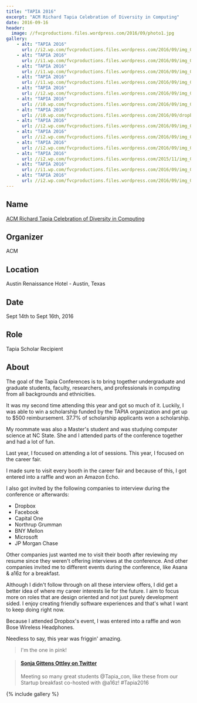 ```yaml
---
title: "TAPIA 2016"
excerpt: "ACM Richard Tapia Celebration of Diversity in Computing"
date: 2016-09-16
header:
  image: //fvcproductions.files.wordpress.com/2016/09/photo1.jpg
gallery:
    - alt: "TAPIA 2016"
      url: //i2.wp.com/fvcproductions.files.wordpress.com/2016/09/img_0717.jpg?w=233&h=1154&crop&ssl=1&zoom=2
    - alt: "TAPIA 2016"
      url: //i1.wp.com/fvcproductions.files.wordpress.com/2016/09/img_0706.jpg?w=509&h=382&crop&ssl=1&zoom=2
    - alt: "TAPIA 2016"
      url: //i1.wp.com/fvcproductions.files.wordpress.com/2016/09/img_0704.jpg?w=479&h=359&crop&ssl=1&zoom=2
    - alt: "TAPIA 2016"
      url: //i1.wp.com/fvcproductions.files.wordpress.com/2016/09/img_0728.jpg?w=164&h=123&crop&ssl=1&zoom=2
    - alt: "TAPIA 2016"
      url: //i2.wp.com/fvcproductions.files.wordpress.com/2016/09/img_0715.jpg?w=509&h=382&crop&ssl=1&zoom=2
    - alt: "TAPIA 2016"
      url: //i0.wp.com/fvcproductions.files.wordpress.com/2016/09/img_0701.jpg?w=509&h=382&crop&ssl=1&zoom=2
    - alt: "TAPIA 2016"
      url: //i0.wp.com/fvcproductions.files.wordpress.com/2016/09/dropbox-booth.gif?w=185&h=123&crop&ssl=1&zoom=2
    - alt: "TAPIA 2016"
      url: //i2.wp.com/fvcproductions.files.wordpress.com/2016/09/img_0705.jpg?w=165&h=123&crop&ssl=1&zoom=2
    - alt: "TAPIA 2016"
      url: //i2.wp.com/fvcproductions.files.wordpress.com/2016/09/img_0723.jpg?w=220&h=123&crop&ssl=1&zoom=2
    - alt: "TAPIA 2016"
      url: //i2.wp.com/fvcproductions.files.wordpress.com/2016/09/img_0714.jpg?w=263&h=158&crop&ssl=1
    - alt: "TAPIA 2016"
      url: //i2.wp.com/fvcproductions.files.wordpress.com/2015/11/img_0164.jpg
    - alt: "TAPIA 2016"
      url: //i1.wp.com/fvcproductions.files.wordpress.com/2016/09/img_0710.jpg?w=246&h=185&crop&ssl=1&zoom=2
    - alt: "TAPIA 2016"
      url: //i2.wp.com/fvcproductions.files.wordpress.com/2016/09/img_0707.jpg?w=246&h=185&crop&ssl=1&zoom=2
---
```


## Name

<a title="ACM Richard Tapia Celebration of Diversity in Computing" href="//tapiaconference.org" target="_blank" rel="noopener">ACM Richard Tapia Celebration of Diversity in Computing</a>

## Organizer

ACM

## Location

Austin Renaissance Hotel - Austin, Texas

## Date

Sept 14th to Sept 16th, 2016

## Role

Tapia Scholar Recipient

## About

The goal of the Tapia Conferences is to bring together undergraduate and graduate students, faculty, researchers, and professionals in computing from all backgrounds and ethnicities.

It was my second time attending this year and got so much of it. Luckily, I was able to win a scholarship funded by the TAPIA organization and get up to $500 reimbursement. 37.7% of scholarship applicants won a scholarship.

My roommate was also a Master's student and was studying computer science at NC State. She and I attended parts of the conference together and had a lot of fun.

Last year, I focused on attending a lot of sessions. This year, I focused on the career fair.

I made sure to visit every booth in the career fair and because of this, I got entered into a raffle and won an Amazon Echo.

I also got invited by the following companies to interview during the conference or afterwards:

- Dropbox
- Facebook
- Capital One
- Northrup Grumman
- BNY Mellon
- Microsoft
- JP Morgan Chase

Other companies just wanted me to visit their booth after reviewing my resume since they weren't offering interviews at the conference. And other companies invited me to different events during the conference, like Asana & a16z for a breakfast.

Although I didn't follow through on all these interview offers, I did get a better idea of where my career interests lie for the future. I aim to focus more on roles that are design oriented and not just purely development sided. I enjoy creating friendly software experiences and that's what I want to keep doing right now.

Because I attended Dropbox's event, I was entered into a raffle and won Bose Wireless Headphones.

Needless to say, this year was friggin' amazing.

> I'm the one in pink!

<blockquote class="embedly-card"><h4><a href="//twitter.com/SonjaOttley/status/776506790724841472">Sonja Gittens Ottley on Twitter</a></h4><p>Meeting so many great students @Tapia_con, like these from our Startup breakfast co-hosted with @a16z! #Tapia2016</p></blockquote>

{% include gallery %}